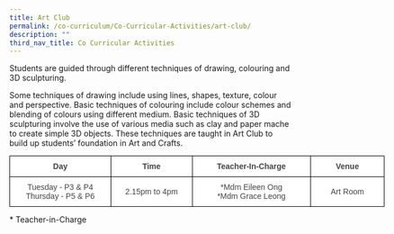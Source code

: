 ```yaml
---
title: Art Club
permalink: /co-curriculum/Co-Curricular-Activities/art-club/
description: ""
third_nav_title: Co Curricular Activities
---
```

Students are guided through different techniques of drawing, colouring and 3D sculpturing.

Some techniques of drawing include using lines, shapes, texture, colour and perspective. Basic techniques of colouring include colour schemes and blending of colours using different medium. Basic techniques of 3D sculpturing involve the use of various media such as clay and paper mache to create simple 3D objects. These techniques are taught in Art Club to build up students’ foundation in Art and Crafts.

<style type="text/css">
.tg  {border-collapse:collapse;border-spacing:0;margin:0px auto;}
.tg td{border-color:black;border-style:solid;border-width:1px;font-family:Arial, sans-serif;font-size:14px;
  overflow:hidden;padding:10px 5px;word-break:normal;}
.tg th{border-color:black;border-style:solid;border-width:1px;font-family:Arial, sans-serif;font-size:14px;
  font-weight:normal;overflow:hidden;padding:10px 5px;word-break:normal;}
.tg .tg-ncov{background-color:#FFF;color:#454545;text-align:center;vertical-align:middle}
.tg .tg-d8lx{background-color:#FFF;color:#444;font-weight:bold;text-align:center;vertical-align:middle}
.tg .tg-vfvg{background-color:#FFF;color:#444;text-align:center;vertical-align:middle}
</style>
<table class="tg" style="undefined;table-layout: fixed; width: 667px">
<colgroup>
<col style="width: 180px">
<col style="width: 145px">
<col style="width: 211px">
<col style="width: 131px">
</colgroup>
<tbody>
  <tr>
    <td class="tg-d8lx">Day </td>
    <td class="tg-d8lx"> Time</td>
    <td class="tg-d8lx">Teacher-In-Charge</td>
    <td class="tg-d8lx">Venue</td>
  </tr>
  <tr>
    <td class="tg-vfvg"><span style="background-color:transparent">Tuesday - P3 &amp; P4</span><br>Thursday - P5 &amp; P6</td>
    <td class="tg-vfvg"> 2.15pm to 4pm</td>
    <td class="tg-ncov">*Mdm Eileen Ong  <br>*Mdm Grace Leong</td>
    <td class="tg-vfvg">Art Room</td>
  </tr>
</tbody>
</table>

\* Teacher-in-Charge